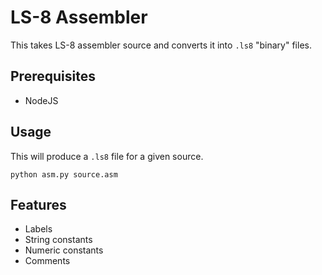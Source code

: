 # LS-8 Assembler  

This takes LS-8 assembler source and converts it into `.ls8` "binary"
files.

## Prerequisites

* NodeJS

## Usage

This will produce a `.ls8` file for a given source.

```
python asm.py source.asm
```

## Features

* Labels
* String constants
* Numeric constants
* Comments
